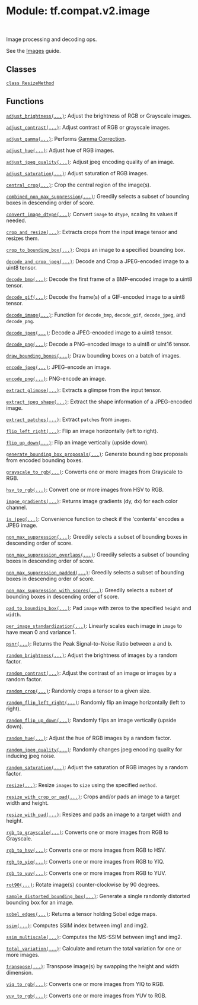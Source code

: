 <div itemscope itemtype="http://developers.google.com/ReferenceObject">
<meta itemprop="name" content="tf.compat.v2.image" />
<meta itemprop="path" content="Stable" />
</div>

# Module: tf.compat.v2.image


<table class="tfo-notebook-buttons tfo-api" align="left">
</table>



Image processing and decoding ops.


See the [Images](https://tensorflow.org/api_guides/python/image) guide.

## Classes

[`class ResizeMethod`](../../../tf/image/ResizeMethod.md)

## Functions

[`adjust_brightness(...)`](../../../tf/image/adjust_brightness.md): Adjust the brightness of RGB or Grayscale images.

[`adjust_contrast(...)`](../../../tf/image/adjust_contrast.md): Adjust contrast of RGB or grayscale images.

[`adjust_gamma(...)`](../../../tf/image/adjust_gamma.md): Performs [Gamma Correction](http://en.wikipedia.org/wiki/Gamma_correction).

[`adjust_hue(...)`](../../../tf/image/adjust_hue.md): Adjust hue of RGB images.

[`adjust_jpeg_quality(...)`](../../../tf/image/adjust_jpeg_quality.md): Adjust jpeg encoding quality of an image.

[`adjust_saturation(...)`](../../../tf/image/adjust_saturation.md): Adjust saturation of RGB images.

[`central_crop(...)`](../../../tf/image/central_crop.md): Crop the central region of the image(s).

[`combined_non_max_suppression(...)`](../../../tf/image/combined_non_max_suppression.md): Greedily selects a subset of bounding boxes in descending order of score.

[`convert_image_dtype(...)`](../../../tf/image/convert_image_dtype.md): Convert `image` to `dtype`, scaling its values if needed.

[`crop_and_resize(...)`](../../../tf/image/crop_and_resize.md): Extracts crops from the input image tensor and resizes them.

[`crop_to_bounding_box(...)`](../../../tf/image/crop_to_bounding_box.md): Crops an image to a specified bounding box.

[`decode_and_crop_jpeg(...)`](../../../tf/io/decode_and_crop_jpeg.md): Decode and Crop a JPEG-encoded image to a uint8 tensor.

[`decode_bmp(...)`](../../../tf/io/decode_bmp.md): Decode the first frame of a BMP-encoded image to a uint8 tensor.

[`decode_gif(...)`](../../../tf/io/decode_gif.md): Decode the frame(s) of a GIF-encoded image to a uint8 tensor.

[`decode_image(...)`](../../../tf/io/decode_image.md): Function for `decode_bmp`, `decode_gif`, `decode_jpeg`, and `decode_png`.

[`decode_jpeg(...)`](../../../tf/io/decode_jpeg.md): Decode a JPEG-encoded image to a uint8 tensor.

[`decode_png(...)`](../../../tf/io/decode_png.md): Decode a PNG-encoded image to a uint8 or uint16 tensor.

[`draw_bounding_boxes(...)`](../../../tf/image/draw_bounding_boxes.md): Draw bounding boxes on a batch of images.

[`encode_jpeg(...)`](../../../tf/io/encode_jpeg.md): JPEG-encode an image.

[`encode_png(...)`](../../../tf/image/encode_png.md): PNG-encode an image.

[`extract_glimpse(...)`](../../../tf/image/extract_glimpse.md): Extracts a glimpse from the input tensor.

[`extract_jpeg_shape(...)`](../../../tf/io/extract_jpeg_shape.md): Extract the shape information of a JPEG-encoded image.

[`extract_patches(...)`](../../../tf/image/extract_patches.md): Extract `patches` from `images`.

[`flip_left_right(...)`](../../../tf/image/flip_left_right.md): Flip an image horizontally (left to right).

[`flip_up_down(...)`](../../../tf/image/flip_up_down.md): Flip an image vertically (upside down).

[`generate_bounding_box_proposals(...)`](../../../tf/image/generate_bounding_box_proposals.md): Generate bounding box proposals from encoded bounding boxes.

[`grayscale_to_rgb(...)`](../../../tf/image/grayscale_to_rgb.md): Converts one or more images from Grayscale to RGB.

[`hsv_to_rgb(...)`](../../../tf/image/hsv_to_rgb.md): Convert one or more images from HSV to RGB.

[`image_gradients(...)`](../../../tf/image/image_gradients.md): Returns image gradients (dy, dx) for each color channel.

[`is_jpeg(...)`](../../../tf/io/is_jpeg.md): Convenience function to check if the 'contents' encodes a JPEG image.

[`non_max_suppression(...)`](../../../tf/image/non_max_suppression.md): Greedily selects a subset of bounding boxes in descending order of score.

[`non_max_suppression_overlaps(...)`](../../../tf/image/non_max_suppression_overlaps.md): Greedily selects a subset of bounding boxes in descending order of score.

[`non_max_suppression_padded(...)`](../../../tf/image/non_max_suppression_padded.md): Greedily selects a subset of bounding boxes in descending order of score.

[`non_max_suppression_with_scores(...)`](../../../tf/image/non_max_suppression_with_scores.md): Greedily selects a subset of bounding boxes in descending order of score.

[`pad_to_bounding_box(...)`](../../../tf/image/pad_to_bounding_box.md): Pad `image` with zeros to the specified `height` and `width`.

[`per_image_standardization(...)`](../../../tf/image/per_image_standardization.md): Linearly scales each image in `image` to have mean 0 and variance 1.

[`psnr(...)`](../../../tf/image/psnr.md): Returns the Peak Signal-to-Noise Ratio between a and b.

[`random_brightness(...)`](../../../tf/image/random_brightness.md): Adjust the brightness of images by a random factor.

[`random_contrast(...)`](../../../tf/image/random_contrast.md): Adjust the contrast of an image or images by a random factor.

[`random_crop(...)`](../../../tf/image/random_crop.md): Randomly crops a tensor to a given size.

[`random_flip_left_right(...)`](../../../tf/image/random_flip_left_right.md): Randomly flip an image horizontally (left to right).

[`random_flip_up_down(...)`](../../../tf/image/random_flip_up_down.md): Randomly flips an image vertically (upside down).

[`random_hue(...)`](../../../tf/image/random_hue.md): Adjust the hue of RGB images by a random factor.

[`random_jpeg_quality(...)`](../../../tf/image/random_jpeg_quality.md): Randomly changes jpeg encoding quality for inducing jpeg noise.

[`random_saturation(...)`](../../../tf/image/random_saturation.md): Adjust the saturation of RGB images by a random factor.

[`resize(...)`](../../../tf/image/resize.md): Resize `images` to `size` using the specified `method`.

[`resize_with_crop_or_pad(...)`](../../../tf/image/resize_with_crop_or_pad.md): Crops and/or pads an image to a target width and height.

[`resize_with_pad(...)`](../../../tf/image/resize_with_pad.md): Resizes and pads an image to a target width and height.

[`rgb_to_grayscale(...)`](../../../tf/image/rgb_to_grayscale.md): Converts one or more images from RGB to Grayscale.

[`rgb_to_hsv(...)`](../../../tf/image/rgb_to_hsv.md): Converts one or more images from RGB to HSV.

[`rgb_to_yiq(...)`](../../../tf/image/rgb_to_yiq.md): Converts one or more images from RGB to YIQ.

[`rgb_to_yuv(...)`](../../../tf/image/rgb_to_yuv.md): Converts one or more images from RGB to YUV.

[`rot90(...)`](../../../tf/image/rot90.md): Rotate image(s) counter-clockwise by 90 degrees.

[`sample_distorted_bounding_box(...)`](../../../tf/image/sample_distorted_bounding_box.md): Generate a single randomly distorted bounding box for an image.

[`sobel_edges(...)`](../../../tf/image/sobel_edges.md): Returns a tensor holding Sobel edge maps.

[`ssim(...)`](../../../tf/image/ssim.md): Computes SSIM index between img1 and img2.

[`ssim_multiscale(...)`](../../../tf/image/ssim_multiscale.md): Computes the MS-SSIM between img1 and img2.

[`total_variation(...)`](../../../tf/image/total_variation.md): Calculate and return the total variation for one or more images.

[`transpose(...)`](../../../tf/image/transpose.md): Transpose image(s) by swapping the height and width dimension.

[`yiq_to_rgb(...)`](../../../tf/image/yiq_to_rgb.md): Converts one or more images from YIQ to RGB.

[`yuv_to_rgb(...)`](../../../tf/image/yuv_to_rgb.md): Converts one or more images from YUV to RGB.



